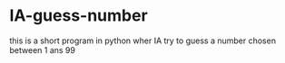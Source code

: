 # IA-guess-number
this is a short program in python wher IA try to guess a number chosen between 1 ans 99

